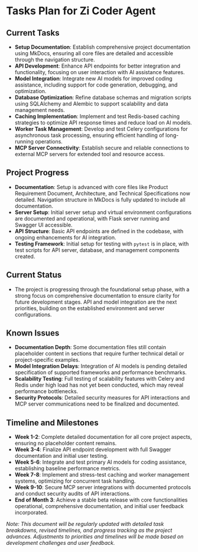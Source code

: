 # Tasks Plan for Zi Coder Agent

## Current Tasks
- **Setup Documentation**: Establish comprehensive project documentation using MkDocs, ensuring all core files are detailed and accessible through the navigation structure.
- **API Development**: Enhance API endpoints for better integration and functionality, focusing on user interaction with AI assistance features.
- **Model Integration**: Integrate new AI models for improved coding assistance, including support for code generation, debugging, and optimization.
- **Database Optimization**: Refine database schemas and migration scripts using SQLAlchemy and Alembic to support scalability and data management needs.
- **Caching Implementation**: Implement and test Redis-based caching strategies to optimize API response times and reduce load on AI models.
- **Worker Task Management**: Develop and test Celery configurations for asynchronous task processing, ensuring efficient handling of long-running operations.
- **MCP Server Connectivity**: Establish secure and reliable connections to external MCP servers for extended tool and resource access.

## Project Progress
- **Documentation**: Setup is advanced with core files like Product Requirement Document, Architecture, and Technical Specifications now detailed. Navigation structure in MkDocs is fully updated to include all documentation.
- **Server Setup**: Initial server setup and virtual environment configurations are documented and operational, with Flask server running and Swagger UI accessible.
- **API Structure**: Basic API endpoints are defined in the codebase, with ongoing enhancements for AI integration.
- **Testing Framework**: Initial setup for testing with `pytest` is in place, with test scripts for API server, database, and management components created.

## Current Status
- The project is progressing through the foundational setup phase, with a strong focus on comprehensive documentation to ensure clarity for future development stages. API and model integration are the next priorities, building on the established environment and server configurations.

## Known Issues
- **Documentation Depth**: Some documentation files still contain placeholder content in sections that require further technical detail or project-specific examples.
- **Model Integration Delays**: Integration of AI models is pending detailed specification of supported frameworks and performance benchmarks.
- **Scalability Testing**: Full testing of scalability features with Celery and Redis under high load has not yet been conducted, which may reveal performance bottlenecks.
- **Security Protocols**: Detailed security measures for API interactions and MCP server communications need to be finalized and documented.

## Timeline and Milestones
- **Week 1-2**: Complete detailed documentation for all core project aspects, ensuring no placeholder content remains.
- **Week 3-4**: Finalize API endpoint development with full Swagger documentation and initial user testing.
- **Week 5-6**: Integrate and test primary AI models for coding assistance, establishing baseline performance metrics.
- **Week 7-8**: Implement and stress-test caching and worker management systems, optimizing for concurrent task handling.
- **Week 9-10**: Secure MCP server integrations with documented protocols and conduct security audits of API interactions.
- **End of Month 3**: Achieve a stable beta release with core functionalities operational, comprehensive documentation, and initial user feedback incorporated.

*Note: This document will be regularly updated with detailed task breakdowns, revised timelines, and progress tracking as the project advances. Adjustments to priorities and timelines will be made based on development challenges and user feedback.*
